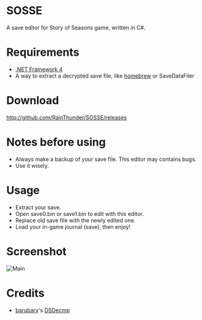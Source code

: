 # SOSSE
A save editor for Story of Seasons game, written in C#.

Requirements
===============
* [.NET Framework 4](http://www.microsoft.com/en-US/download/details.aspx?id=17718)
* A way to extract a decrypted save file, like [homebrew](http://smealum.github.io/3ds/)
or SaveDataFiler

Download
==========
http://github.com/RainThunder/SOSSE/releases

Notes before using
==================
* Always make a backup of your save file. This editor may contains bugs.
* Use it wisely.

Usage
=====
* Extract your save.
* Open save0.bin or save1.bin to edit with this editor.
* Replace old save file with the newly edited one.
* Load your in-game journal (save), then enjoy!

Screenshot
==========
![Main](http://i.imgur.com/APZ82ak.png)

Credits
=======
* [barubary](https://github.com/Barubary)'s [DSDecmp](https://github.com/Barubary/dsdecmp)
